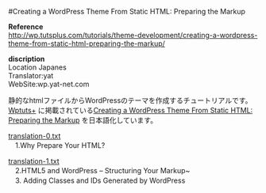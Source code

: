 #Creating a WordPress Theme From Static HTML: Preparing the Markup

**Reference**  
http://wp.tutsplus.com/tutorials/theme-development/creating-a-wordpress-theme-from-static-html-preparing-the-markup/

**discription**  
Location Japanes  
Translator:yat  
WebSite:wp.yat-net.com

静的なhtmlファイルからWordPressのテーマを作成するチュートリアルです。  
[Wptuts+](http://wp.tutsplus.com/) に掲載されている[Creating a WordPress Theme From Static HTML: Preparing the Markup](http://wp.tutsplus.com/tutorials/theme-development/creating-a-wordpress-theme-from-static-html-preparing-the-markup/) を日本語化しています。  
  
[translation-0.txt](https://github.com/yat8823jp/tuts_wp_from_statichtml/blob/master/translation-0.txt)  
　1.Why Prepare Your HTML?

[translation-1.txt](http://wp.tutsplus.com/tutorials/theme-development/creating-a-wordpress-theme-from-static-html-preparing-the-markup/)   
　2.HTML5 and WordPress – Structuring Your Markup~  
　3. Adding Classes and IDs Generated by WordPress